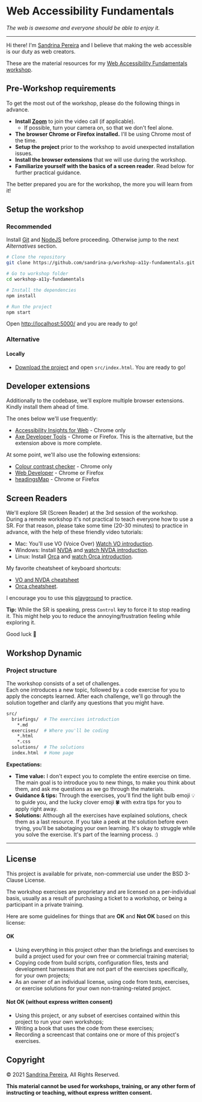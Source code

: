 # Web Accessibility Fundamentals

_The web is awesome and everyone should be able to enjoy it._

---

Hi there! I'm [Sandrina Pereira](https://twitter.com/a_sandrina_p) and I believe that making the web accessible is our duty as web creators.

These are the material resources for my [Web Accessibility Fundamentals workshop](https://www.sandrina-p.net/workshop-a11y/).

## Pre-Workshop requirements

To get the most out of the workshop, please do the following things in advance.

- **Install [Zoom](http://zoom.com/)** to join the video call (if applicable).
  - If possible, turn your camera on, so that we don't feel alone.
- **The browser Chrome or Firefox installed.** I'll be using Chrome most of the time.
- **Setup the project** prior to the workshop to avoid unexpected installation issues.
- **Install the browser extensions** that we will use during the workshop.
- **Familiarize yourself with the basics of a screen reader**. Read below for further practical guidance.

The better prepared you are for the workshop, the more you will learn from it!

## Setup the workshop

### Recommended

Install [Git](https://git-scm.com/) and [NodeJS](https://nodejs.org/en/) before proceeding. Otherwise jump to the next _Alternatives_ section.

```bash
# Clone the repository
git clone https://github.com/sandrina-p/workshop-a11y-fundamentals.git

# Go to workshop folder
cd workshop-a11y-fundamentals

# Install the dependencies
npm install

# Run the project
npm start
```

Open [http://localhost:5000/](http://localhost:5000/) and you are ready to go!

### Alternative

#### Locally

- [Download the project](https://github.com/sandrina-p/workshop-a11y-fundamentals/archive/main.zip) and open `src/index.html`. You are ready to go!

## Developer extensions

Additionally to the codebase, we'll explore multiple browser extensions. Kindly install them ahead of time.

The ones below we'll use frequently:

- [Accessibility Insights for Web](https://accessibilityinsights.io/en/downloads/) - Chrome only
- [Axe Developer Tools](https://www.deque.com/axe/browser-extensions/) - Chrome or Firefox. This is the alternative, but the extension above is more complete.

At some point, we'll also use the following extensions:

- [Colour contrast checker](https://colourcontrast.cc/) - Chrome only
- [Web Developer](https://chrispederick.com/work/web-developer/) - Chrome or Firefox
- [headingsMap](https://www.learningapps.co.uk/moodle/xertetoolkits/play.php?template_id=1309#page1section3) - Chrome or Firefox

## Screen Readers

We'll explore SR (Screen Reader) at the 3rd session of the workshop. During a remote workshop it's not practical to teach everyone how to use a SR. For that reason, please take some time (20-30 minutes) to practice in advance, with the help of these friendly video tutorials:

- Mac: You'll use VO (Voice Over) [Watch VO introduction](https://www.youtube.com/watch?v=5R-6WvAihms&t=198s).
- Windows: Install [NVDA](https://www.nvaccess.org/) and [watch NVDA introduction](https://www.youtube.com/watch?v=Jao3s_CwdRU).
- Linux: Install [Orca](https://wiki.gnome.org/Projects/Orca) and [watch Orca introduction](https://www.youtube.com/watch?v=8OWSztc3AtY).

My favorite cheatsheet of keyboard shortcuts:

- [VO and NVDA cheatsheet](https://dequeuniversity.com/screenreaders/survival-guide)
- [Orca cheatsheet](https://help.gnome.org/users/orca/stable/commands_controlling_orca.html.en).

I encourage you to use this [playground](https://sgwvk.csb.app/) to practice.

**Tip:** While the SR is speaking, press `Control` key to force it to stop reading it. This might help you to reduce the annoying/frustration feeling while exploring it.

Good luck 🤞

## Workshop Dynamic

### Project structure

The workshop consists of a set of challenges.  
Each one introduces a new topic, followed by a code exercise for you to apply the concepts learned.
After each challenge, we'll go through the solution together and clarify any questions that you might have.

```bash
src/
  briefings/  # The exercises introduction
    *.md
  exercises/  # Where you'll be coding
    *.html
    *.css
  solutions/  # The solutions
  index.html  # Home page
```

**Expectations:**

- **Time value:** I don't expect you to complete the entire exercise on time. The main goal is to introduce you to new things, to make you think about them, and ask me questions as we go through the materials.
- **Guidance & tips:** Through the exercises, you'll find the light bulb emoji 💡 to guide you, and the lucky clover emoji 🍀 with extra tips for you to apply right away.
- **Solutions:** Although all the exercises have explained solutions, check them as a last resource. If you take a peek at the solution before even trying, you'll be sabotaging your own learning. It's okay to struggle while you solve the exercise. It's part of the learning process. :)

---

## License

This project is available for private, non-commercial use under the BSD 3-Clause License.

The workshop exercises are proprietary and are licensed on a per-individual basis,
usually as a result of purchasing a ticket to a workshop, or being a participant
in a private training.

Here are some guidelines for things that are **OK** and **Not OK** based on this license:

#### OK

- Using everything in this project other than the briefings and exercises
  to build a project used for your own free or commercial training material;
- Copying code from build scripts, configuration files, tests and development
  harnesses that are not part of the exercises specifically, for your own projects;
- As an owner of an individual license, using code from tests, exercises, or
  exercise solutions for your own non-training-related project.

#### Not OK (without express written consent)

- Using this project, or any subset of exercises contained within this project to run your own workshops;
- Writing a book that uses the code from these exercises;
- Recording a screencast that contains one or more of this project's exercises.

## Copyright

&copy; 2021 [Sandrina Pereira](https://www.sandrina-p.net/), All Rights Reserved.

**This material cannot be used for workshops, training, or any other form of instructing or teaching, without express written consent.**
